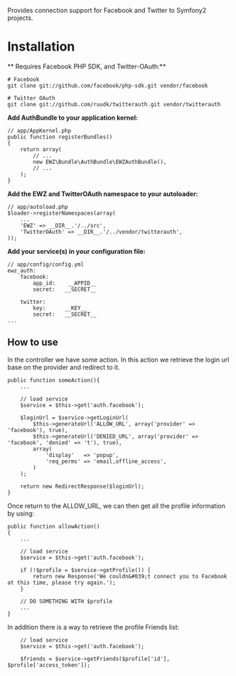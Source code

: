 Provides connection support for Facebook and Twitter to Symfony2 projects.

Installation
============

** Requires Facebook PHP SDK, and Twitter-OAuth:**

    # Facebook
    git clone git://github.com/facebook/php-sdk.git vendor/facebook

    # Twitter OAuth
    git clone git://github.com/ruudk/twitterauth.git vendor/twitterauth

**Add AuthBundle to your application kernel:**

    // app/AppKernel.php
    public function registerBundles()
    {
        return array(
            // ...
            new EWZ\Bundle\AuthBundle\EWZAuthBundle(),
            // ...
        );
    }

**Add the EWZ and TwitterOAuth namespace to your autoloader:**

    // app/autoload.php
    $loader->registerNamespaces(array(
        ...
        'EWZ' => __DIR__.'/../src',
        'TwitterOAuth' => __DIR__.'/../vendor/twitterauth',
    ));


**Add your service(s) in your configuration file:**

    // app/config/config.yml
    ewz_auth:
        facebook:
            app_id:    __APPID__
            secret:   __SECRET__

        twitter:
            key:      __KEY__
            secret:   __SECRET__
    ...
    

How to use
----------

In the controller we have some action. In this action we retrieve the login url base on the provider
and redirect to it. 

    public function someAction(){
        ...

        // load service
        $service = $this->get('auth.facebook');

        $loginUrl = $service->getLoginUrl(
            $this->generateUrl('ALLOW_URL', array('provider' => 'facebook'), true),
            $this->generateUrl('DENIED_URL', array('provider' => 'facebook', 'denied' => 't'), true),
            array(
                'display'   => 'popup',
                'req_perms' => 'email,offline_access',
            )
        );

        return new RedirectResponse($loginUrl);
    }

Once return to the ALLOW_URL, we can then get all the profile information by using:

    public function allowAction()
    {
        ...

        // load service
        $service = $this->get('auth.facebook');

        if (!$profile = $service->getProfile()) {
            return new Response('We couldn&#039;t connect you to Facebook at this time, please try again.');
        }

        // DO SOMETHING WITH $profile
        ...
    }

In addition there is a way to retrieve the profile Friends list:

        // load service
        $service = $this->get('auth.facebook');

        $friends = $service->getFriends($profile['id'], $profile['access_token']);

